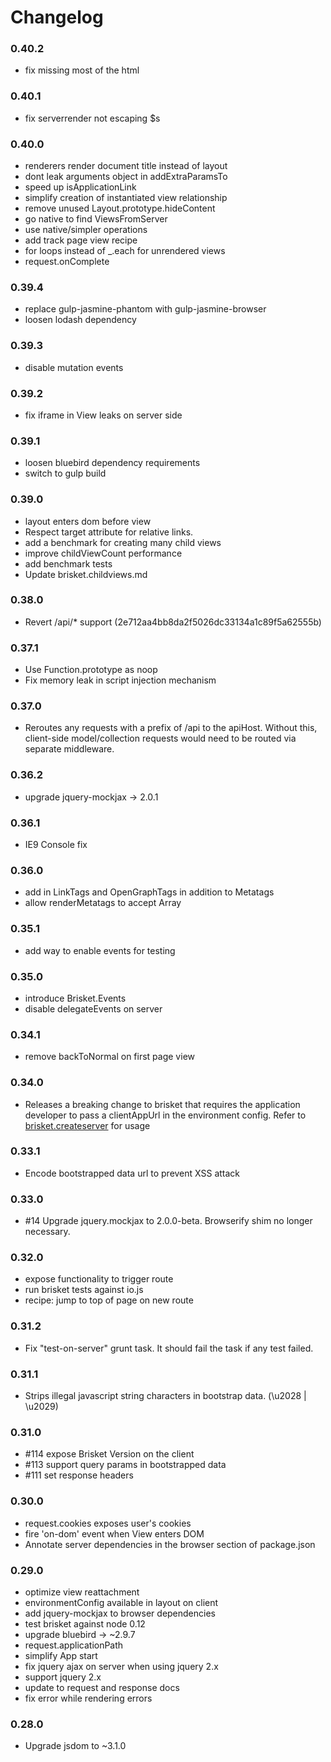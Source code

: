 Changelog
==========

### 0.40.2
- fix missing most of the html

### 0.40.1
- fix serverrender not escaping $s

### 0.40.0
- renderers render document title instead of layout
- dont leak arguments object in addExtraParamsTo
- speed up isApplicationLink
- simplify creation of instantiated view relationship
- remove unused Layout.prototype.hideContent
- go native to find ViewsFromServer
- use native/simpler operations
- add track page view recipe
- for loops instead of _.each for unrendered views
- request.onComplete

### 0.39.4
- replace gulp-jasmine-phantom with gulp-jasmine-browser
- loosen lodash dependency

### 0.39.3
- disable mutation events

### 0.39.2
- fix iframe in View leaks on server side

### 0.39.1
- loosen bluebird dependency requirements
- switch to gulp build

### 0.39.0
- layout enters dom before view
- Respect target attribute for relative links.
- add a benchmark for creating many child views
- improve childViewCount performance
- add benchmark tests
- Update brisket.childviews.md

### 0.38.0
- Revert /api/* support (2e712aa4bb8da2f5026dc33134a1c89f5a62555b)

### 0.37.1
- Use Function.prototype as noop
- Fix memory leak in script injection mechanism

### 0.37.0
- Reroutes any requests with a prefix of /api to the apiHost. Without this, client-side model/collection requests would need to be routed via separate middleware.

### 0.36.2
- upgrade jquery-mockjax -> 2.0.1

### 0.36.1
- IE9 Console fix

### 0.36.0
- add in LinkTags and OpenGraphTags in addition to Metatags
- allow renderMetatags to accept Array

### 0.35.1
- add way to enable events for testing

### 0.35.0
- introduce Brisket.Events
- disable delegateEvents on server

### 0.34.1
- remove backToNormal on first page view

### 0.34.0
- Releases a breaking change to brisket that requires the application developer to pass a clientAppUrl in the environment config. Refer to [brisket.createserver](docs/brisket.createserver.md) for usage

### 0.33.1
- Encode bootstrapped data url to prevent XSS attack

### 0.33.0
- #14 Upgrade jquery.mockjax to 2.0.0-beta. Browserify shim no longer necessary.

### 0.32.0
- expose functionality to trigger route
- run brisket tests against io.js
- recipe: jump to top of page on new route

### 0.31.2

- Fix "test-on-server" grunt task. It should fail the task if any test failed.

### 0.31.1

- Strips illegal javascript string characters in bootstrap data. (\u2028 | \u2029)

### 0.31.0

- #114 expose Brisket Version on the client
- #113 support query params in bootstrapped data
- #111 set response headers

### 0.30.0

- request.cookies exposes user's cookies
- fire 'on-dom' event when View enters DOM
- Annotate server dependencies in the browser section of package.json

### 0.29.0

- optimize view reattachment
- environmentConfig available in layout on client
- add jquery-mockjax to browser dependencies
- test brisket against node 0.12
- upgrade bluebird -> ~2.9.7
- request.applicationPath
- simplify App start
- fix jquery ajax on server when using jquery 2.x
- support jquery 2.x
- update to request and response docs
- fix error while rendering errors


### 0.28.0

- Upgrade jsdom to ~3.1.0
